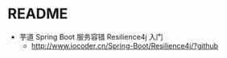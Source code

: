 # README

- 芋道 Spring Boot 服务容错 Resilience4j 入门
    - <http://www.iocoder.cn/Spring-Boot/Resilience4j/?github>

```java

```
